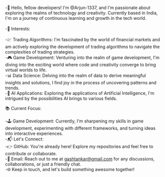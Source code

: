 -👋 Hello, fellow developers! I'm @Arjun-1337, and I'm passionate about exploring the realms of technology and creativity. Currently based in India, I'm on a journey of continuous learning and growth in the tech world.
<BR>
<BR>
-🚀 Interests:
<BR>
<BR>
-💹 Trading Algorithms: I'm fascinated by the world of financial markets and am actively exploring the development of trading algorithms to navigate the complexities of trading strategies.
<BR>
-🎮 Game Development: Venturing into the realm of game development, I'm diving into the exciting world where code and creativity converge to bring virtual worlds to life.
<BR>
-📊 Data Science: Delving into the realm of data to derive meaningful insights and solutions, I find joy in the process of uncovering patterns and trends.
<BR>
-🤖 AI Applications: Exploring the applications of Artificial Intelligence, I'm intrigued by the possibilities AI brings to various fields.

📚 Current Focus:
<BR>
<BR>
-🕹️ Game Development: Currently, I'm sharpening my skills in game development, experimenting with different frameworks, and turning ideas into interactive experiences.
<BR>
-📬 Let's Connect:
<BR>
-👉 GitHub: You're already here! Explore my repositories and feel free to contribute or collaborate.
<BR>
-📧 Email: Reach out to me at gashtankar@gmail.com for any discussions, collaborations, or just a friendly chat.
<BR>
-🌐 Keep in touch, and let's build something awesome together!
<BR>
<!---
Arjun-1337/Arjun-1337 is a ✨ special ✨ repository because its `README.md` (this file) appears on your GitHub profile.
You can click the Preview link to take a look at your changes.
--->
